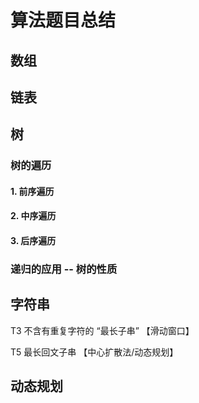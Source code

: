# 算法题目总结
## 数组

## 链表
## 树
### 树的遍历
#### 1. 前序遍历
#### 2. 中序遍历
#### 3. 后序遍历
### 递归的应用 -- 树的性质

## 字符串
T3 不含有重复字符的 “最长子串”  【滑动窗口】

T5 最长回文子串  【中心扩散法/动态规划】
## 动态规划

